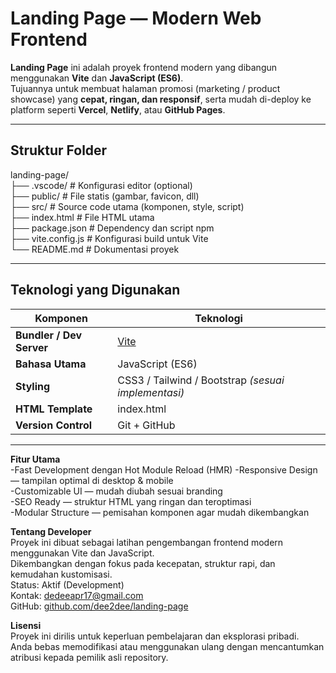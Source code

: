 # Landing Page — Modern Web Frontend

**Landing Page** ini adalah proyek frontend modern yang dibangun menggunakan **Vite** dan **JavaScript (ES6)**.  
Tujuannya untuk membuat halaman promosi (marketing / product showcase) yang **cepat, ringan, dan responsif**, serta mudah di-deploy ke platform seperti **Vercel**, **Netlify**, atau **GitHub Pages**.

---

## Struktur Folder  

landing-page/  
├── .vscode/       # Konfigurasi editor (optional)  
├── public/        # File statis (gambar, favicon, dll)  
├── src/           # Source code utama (komponen, style, script)  
├── index.html     # File HTML utama  
├── package.json   # Dependency dan script npm  
├── vite.config.js # Konfigurasi build untuk Vite  
└── README.md      # Dokumentasi proyek  
  

---

## Teknologi yang Digunakan

| Komponen                 | Teknologi                                           |
|--------------------------|-----------------------------------------------------|
| **Bundler / Dev Server** | [Vite](https://vitejs.dev/)                         |
| **Bahasa Utama**         | JavaScript (ES6)                                    |
| **Styling**              | CSS3 / Tailwind / Bootstrap *(sesuai implementasi)* |
| **HTML Template**        | index.html                                          |
| **Version Control**      | Git + GitHub                                        |

---

**Fitur Utama**  
-Fast Development dengan Hot Module Reload (HMR) 
-Responsive Design — tampilan optimal di desktop & mobile  
-Customizable UI — mudah diubah sesuai branding  
-SEO Ready — struktur HTML yang ringan dan teroptimasi  
-Modular Structure — pemisahan komponen agar mudah dikembangkan  
  
**Tentang Developer**  
Proyek ini dibuat sebagai latihan pengembangan frontend modern menggunakan Vite dan JavaScript.  
Dikembangkan dengan fokus pada kecepatan, struktur rapi, dan kemudahan kustomisasi.  
Status: Aktif (Development)  
Kontak: dedeeapr17@gmail.com  
GitHub: [github.com/dee2dee/landing-page](https://github.com/dee2dee/landing-page)  
  
**Lisensi**  
Proyek ini dirilis untuk keperluan pembelajaran dan eksplorasi pribadi.  
Anda bebas memodifikasi atau menggunakan ulang dengan mencantumkan atribusi kepada pemilik asli repository.  
